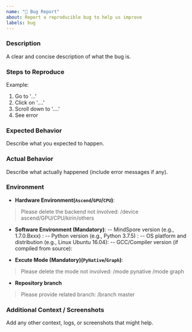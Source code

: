 ```yaml
---
name: "🐞 Bug Report"
about: Report a reproducible bug to help us improve
labels: bug
---
```


### Description
A clear and concise description of what the bug is.

### Steps to Reproduce
Example:
1. Go to '...'
2. Click on '....'
3. Scroll down to '....'
4. See error

### Expected Behavior
Describe what you expected to happen.

### Actual Behavior
Describe what actually happened (include error messages if any).

### Environment
- **Hardware Environment(`Ascend`/`GPU`/`CPU`)**:
> Please delete the backend not involved:
> /device ascend/GPU/CPU/kirin/others

- **Software Environment (Mandatory)**:
-- MindSpore version (e.g., 1.7.0.Bxxx) :
-- Python version (e.g., Python 3.7.5) :
-- OS platform and distribution (e.g., Linux Ubuntu 16.04):
-- GCC/Compiler version (if compiled from source):

- **Excute Mode (Mandatory)(`PyNative`/`Graph`)**:
> Please delete the mode not involved:
> /mode pynative
> /mode graph

- **Repository branch**
> Please provide related branch:
> /branch master

### Additional Context / Screenshots
Add any other context, logs, or screenshots that might help.